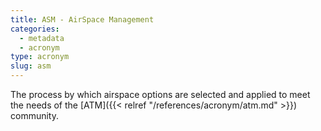 ```yaml
---
title: ASM - AirSpace Management
categories:
  - metadata
  - acronym
type: acronym
slug: asm
---
```


The process by which airspace options are selected and applied to meet
the needs of the [ATM]({{< relref "/references/acronym/atm.md" >}}) community.
